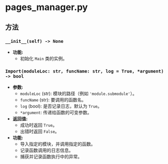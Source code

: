 # pages_manager.py

## 方法

### `__init__(self) -> None`
- **功能:**
  - 初始化 `Main` 类的实例。

### `Import(moduleLoc: str, funcName: str, log = True, *argument) -> bool`
- **参数:**
  - `moduleLoc` (str): 模块的路径（例如 `'module.submodule'`）。
  - `funcName` (str): 要调用的函数名。
  - `log` (bool): 是否记录日志，默认为 `True`。
  - `*argument`: 传递给函数的可变参数。
- **返回值:**
  - 成功时返回 `True`。
  - 出错时返回 `False`。
- **功能:**
  - 导入指定的模块，并调用指定的函数。
  - 记录函数调用的日志信息。
  - 捕获并记录函数执行中的异常。
